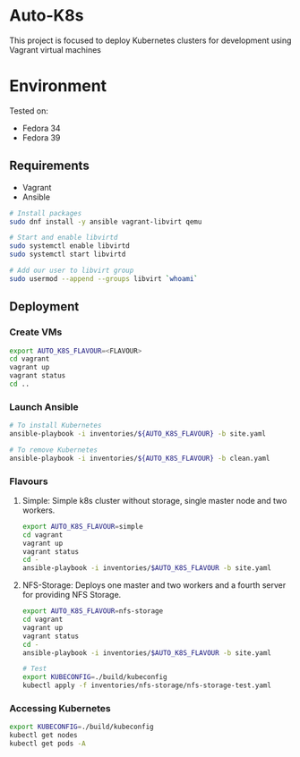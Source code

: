 # Auto-K8s

This project is focused to deploy Kubernetes clusters for development using Vagrant virtual machines

# Environment

Tested on:

- Fedora 34
- Fedora 39

## Requirements

- Vagrant
- Ansible

```sh
# Install packages
sudo dnf install -y ansible vagrant-libvirt qemu

# Start and enable libvirtd
sudo systemctl enable libvirtd
sudo systemctl start libvirtd

# Add our user to libvirt group
sudo usermod --append --groups libvirt `whoami`
```

## Deployment

### Create VMs

```sh
export AUTO_K8S_FLAVOUR=<FLAVOUR>
cd vagrant
vagrant up
vagrant status
cd ..
```

### Launch Ansible

```sh
# To install Kubernetes
ansible-playbook -i inventories/${AUTO_K8S_FLAVOUR} -b site.yaml

# To remove Kubernetes
ansible-playbook -i inventories/${AUTO_K8S_FLAVOUR} -b clean.yaml
```

### Flavours

1. Simple: Simple k8s cluster without storage, single master node and two
   workers.

   ```sh
   export AUTO_K8S_FLAVOUR=simple
   cd vagrant
   vagrant up
   vagrant status
   cd -
   ansible-playbook -i inventories/$AUTO_K8S_FLAVOUR -b site.yaml
   ```

2. NFS-Storage: Deploys one master and two workers and a fourth server for
   providing NFS Storage.

   ```sh
   export AUTO_K8S_FLAVOUR=nfs-storage
   cd vagrant
   vagrant up
   vagrant status
   cd -
   ansible-playbook -i inventories/$AUTO_K8S_FLAVOUR -b site.yaml

   # Test
   export KUBECONFIG=./build/kubeconfig
   kubectl apply -f inventories/nfs-storage/nfs-storage-test.yaml
   ```

### Accessing Kubernetes

```sh
export KUBECONFIG=./build/kubeconfig
kubectl get nodes
kubectl get pods -A
```
